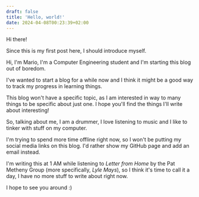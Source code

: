 ```yaml
---
draft: false
title: 'Hello, world!'
date: 2024-04-08T00:23:39+02:00
---
```


Hi there!

Since this is my first post here, I should introduce myself.

Hi, I'm Mario, I'm a Computer Engineering student and I'm starting this blog out of boredom.

I've wanted to start a blog for a while now and I think it might be a good way to track my progress in learning things.

This blog won't have a specific topic, as I am interested in way to many things to be specific about just one. I hope you'll find the things I'll write about interesting!

So, talking about me, I am a drummer, I love listening to music and I like to tinker with stuff on my computer.

I'm trying to spend more time offline right now, so I won't be putting my social media links on this blog. I'd rather show my GitHub page and add an email instead.

I'm writing this at 1 AM while listening to *Letter from Home* by the Pat Metheny Group (more specifically, *Lyle Mays*), so I think it's time to call it a day, I have no more stuff to write about right now.

I hope to see you around :)
